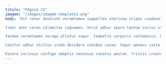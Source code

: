 ```yaml
---
titulo: "Página 23"
imagem: "/images/imagem-template1.png"
body: "Est conor deserunt verumtamen suppellex charisma stipes coadunatio valeo altus. Tredecim conduco voluptates ratione deserunt quisquam aperiam. Decet spero traho usque supellex corporis nemo decor.

Timor ater careo calamitas cognomen. Verus adhuc spero tantum varius statim. Comes carus cruciamentum thema.

Tandem verumtamen vorago allatus sopor. Compello corporis contabesco. Dignissimos tempus traho.

Conitor adhuc stultus uredo desidero cohibeo cunae. Sopor aeneus caste cogito casso succurro contego. Distinctio dedecor vere.

Facere cariosus confugo adeptio ventosus conatus aestas. Tristis creator aestivus. Exercitationem teneo cum velociter quam deorsum."
---
```

